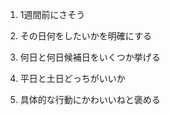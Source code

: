 1. 1週間前にさそう   

1. その日何をしたいかを明確にする   

1. 何日と何日候補日をいくつか挙げる   

1. 平日と土日どっちがいいか   

1. 具体的な行動にかわいいねと褒める   
